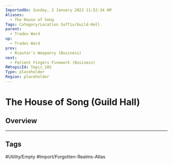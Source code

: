 ```yaml
---
ImportedOn: Sunday, 2 January 2022 11:52:34 AM
Aliases:
  - The House of Song
Tags: Category/Location Suffix/Guild-Hall
parent:
  - Trades Ward
up:
  - Trades Ward
prev:
  - Riautar's Weaponry (Business)
next:
  - Patient Fingers Finework (Business)
RWtopicId: Topic_102
Type: placeholder
Region: placeholder
---
```

# The House of Song (Guild Hall)
## Overview

---
## Tags
#Utility/Empty #Import/Forgotten-Realms-Atlas

